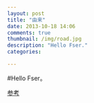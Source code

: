 ```yaml
---
layout: post  
title: "由来"  
date: 2013-10-18 14:06  
comments: true    
thumbnail: /img/road.jpg  
description: "Hello Fser."  
categories:        

---  
```


#Hello Fser。

[参考](http://beyondvincent.com/blog/2013/08/03/108-creating-a-github-blog-using-octopress/)
